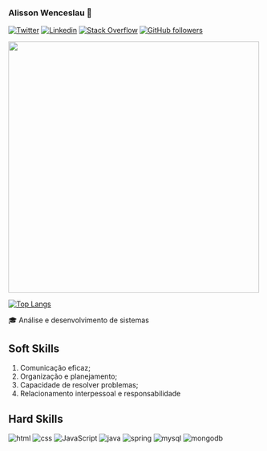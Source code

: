 ### Alisson Wenceslau 👋

[![Twitter](https://img.shields.io/badge/-Twitter-000000?style=flat-square&logo=twitter&logoColor=white&link=https://twitter.com/AlissonWences)](https://twitter.com/AlissonWences)
[![Linkedin](https://img.shields.io/badge/-LinkedIn-000000?style=flat-square&logo=Linkedin&logoColor=white&link=https://www.linkedin.com/in/alisson-wenceslau-b78b4aa3/)](https://www.linkedin.com/in/alisson-wenceslau-b78b4aa3/)
[![Stack Overflow](https://img.shields.io/badge/-Stack%20Overflow-000000?style=flat-square&logo=stack-overflow&logoColor=white&link=https://stackoverflow.com/users/14643256/alisson-wenceslau)](https://stackoverflow.com/users/14643256/alisson-wenceslau)
[![GitHub followers](https://img.shields.io/github/followers/AlissonWenceslau.svg?style=social&label=Follow&maxAge=2592000)](https://github.com/AlissonWenceslau?tab=followers)<br>

<!--HeloWorld-->
<img src="https://user-images.githubusercontent.com/74499967/209347360-c9f35c2f-2e6e-4f6b-bb8b-0f4c182bbcc4.gif" width="500" height="500">

<!--Stats-->
[![Top Langs](https://github-readme-stats.vercel.app/api/top-langs/?username=alissonwenceslau&layout=&theme=radical&exclude_repo=profile)](https://github.com/alissonwenceslau/)


:mortar_board: Análise e desenvolvimento de sistemas<br>

## Soft Skills
1. Comunicação eficaz;
2. Organização e planejamento;
3. Capacidade de resolver problemas;
4. Relacionamento interpessoal e responsabilidade

## Hard Skills
 ![html](	https://img.shields.io/badge/HTML-000000?style=for-the-badge&logo=html5&logoColor=white) ![css](		https://img.shields.io/badge/CSS-000000?&style=for-the-badge&logo=css3&logoColor=white) ![JavaScript](https://img.shields.io/badge/JavaScript-000000?style=for-the-badge&logo=javascript&logoColor=white) ![java](https://img.shields.io/badge/Java-000000?style=for-the-badge&logo=java&logoColor=white) ![spring](	https://img.shields.io/badge/SpringFramework-000000?style=for-the-badge&logo=spring&logoColor=white) ![mysql](	https://img.shields.io/badge/mysql-000000?style=for-the-badge&logo=mysql&logoColor=white) ![mongodb](	https://img.shields.io/badge/mongodb-000000?style=for-the-badge&logo=mongodb&logoColor=white)

